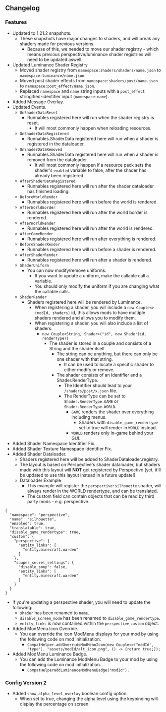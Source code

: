 ## Changelog  
### Features  
- Updated to 1.21.2 snapshots.  
  - These snapshots have major changes to shaders, and will break any shaders made for previous versions.  
    - Because of this, we needed to move our shader registry - which means previous perspective/luminance shader registries will need to be updated aswell.  
- Updated Luminance Shader Registry
  - Moved shader registry from `namespace:shaders/shaders/name.json` to `namespace:luminance/name.json`.  
  - Moved post shader effects from `namespace:shaders/post/name.json` to `namespace:post_effect/name.json`.  
  - Replaced `namespace` and `name` string inputs with a `post_effect` stringified-identifier input (`namespace:name`).  
- Added Message Overlay.  
- Updated Events.  
  - `OnShaderDataReset`  
    - Runnables registered here will run when the shader registry is reset.  
      - It will most commonly happen when reloading resources.  
  - `OnShaderDataRegistered`  
    - Runnables.ShaderData registered here will run when a shader is registered in the dataloader.  
  - `OnShaderDataRemoved`  
    - Runnables.ShaderData registered here will run when a shader is removed from the dataloader.  
      - It will most commonly happen if a resource pack sets the shader's `enabled` variable to false, after the shader has already been registered.  
  - `AfterShaderDataRegistered`  
    - Runnables registered here will run after the shader dataloader has finished loading.  
  - `BeforeWorldRender`  
    - Runnables registered here will run before the world is rendered.  
  - `AfterWorldBorder`  
    - Runnables registered here will run after the world border is rendered.  
  - `AfterWorldRender`  
    - Runnables registered here will run after the world is rendered.  
  - `AfterGameRender`  
    - Runnables registered here will run after everything is rendered.  
  - `BeforeShaderRender`  
    - Runnables registered here will run before a shader is rendered.  
  - `AfterShaderRender`  
    - Runnables registered here will run after a shader is rendered.  
  - `ShaderUniform`  
    - You can now modify/remove uniforms.  
      - If you want to update a uniform, make the callable call a variable.  
      - You should only modify the uniform if you are changing what the callable calls.  
  - `ShaderRender`  
    - Shaders registered here will be rendered by Luminance.  
      - When registering a shader, you will include a `new Couple<>(modId, shaders)` id, this allows mods to have multiple shaders rendered and allows you to modify them.  
      - When registering a shader, you will also include a list of shaders.  
        - `new Couple<String, Shader>("id", new Shader(id, renderType))`
          - The shader is stored in a couple and consists of a String and the shader itself.  
            - The string can be anything, but there can only be one shader with that string.  
              - It can be used to locate a specific shader to either modify or remove.  
            - The shader consists of an Identifier and a Shader.RenderType.  
              - The Identifier should lead to your `/shaders/post/x.json` file.  
              - The RenderType can be set to `Shader.RenderType.GAME` or `Shader.RenderType.WORLD`.  
                - `GAME` renders the shader over everything including menus.  
                  - Shaders with `disable_game_rendertype` set to true will render in `WORLD` instead.  
                - `WORLD` renders only in-game behind your GUI.  
- Added Shader Namespace Identifier Fix.  
- Added Shader Texture Namespace Identifier Fix.  
- Added Shader Dataloader.  
  - Shaders registered here will be added to ShaderDataloader.registry.  
  - The layout is based on Perspective's shader dataloader, but shaders made with this layout will **NOT** get registered by Perspective (yet, it'll be updated to use this layout instead in a future update!)
  - Dataloader Example  
    - This example will register the `perspective:silhouette` shader, will always render in the WORLD rendertype, and can be translated.  
    - The custom field can contain objects that can be read by third party mods - e.g. perspective.  
```
{
  "namespace": "perspective",
  "name": "silhouette",
  "enabled": true,
  "translatable": true,
  "disable_game_rendertype": true,
  "custom": {
    "perspective": {
      "entity_links": [
        "entity.minecraft.warden"
      ]
    },
    "souper_secret_settings": {
      "disable_soup": false,
      "entity_links": [
        "entity.minecraft.warden"
      ]
    }
  }
}
```
  - If you're updating a perspective shader, you will need to update the following:  
    - `shader` has been renamed to `name`.  
    - `disable_screen_mode` has been renamed to `disable_game_rendertype`.  
    - `entity_links` is now contained within the `perspective` `custom` object.  
- Added ModMenu Icon Override.  
  - You can override the icon ModMenu displays for your mod by using the following code on mod initialization:  
    - `CompatHelper.addOverrideModMenuIcon(new Couple<>("modId", "type"), "assets/modId/alt_icon.png", () -> {return true;});`  
- Added ModMenu Luminance Badge.  
  - You can add the Luminance ModMenu Badge to your mod by using the following code on mod initialization.  
    - `CompatHelperaddLuminanceModMenuBadge("modId");`  
### Config Version 2  
- Added `show_alpha_level_overlay` boolean config option.  
  - When set to true, changing the alpha level using the keybinding will display the percentage on screen.